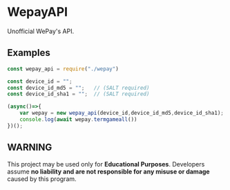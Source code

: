 # WepayAPI
Unofficial WePay's API.

## Examples

```js
const wepay_api = require("./wepay")

const device_id = "";
const device_id_md5 = "";   // (SALT required)
const device_id_sha1 = "";  // (SALT required)

(async()=>{
    var wepay = new wepay_api(device_id,device_id_md5,device_id_sha1);
    console.log(await wepay.termgameall())
})();
```

## WARNING
This project may be used only for **Educational Purposes**. Developers assume **no liability and are not responsible for any misuse or damage** caused by this program.
